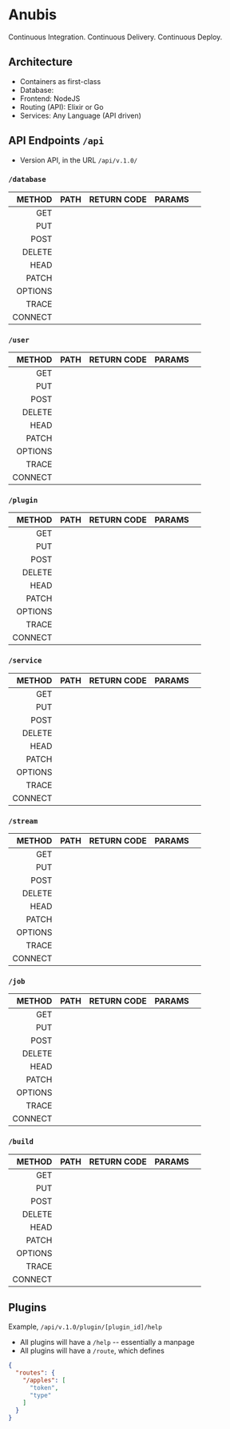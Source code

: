 # Anubis

Continuous Integration. Continuous Delivery. Continuous Deploy.

## Architecture

- Containers as first-class
- Database:
- Frontend: NodeJS
- Routing (API): Elixir or Go
- Services: Any Language (API driven)

## API Endpoints `/api`

- Version API, in the URL `/api/v.1.0/`

### `/database`
|METHOD  | PATH  | RETURN CODE   | PARAMS  |   |
|---:|---|---|---|---|
|GET   |  |   |   |   |
|PUT   |   |   |   |   |
|POST   |   |   |   |   |
|DELETE   |   |   |   |   |
|HEAD | | | | |
|PATCH | | | | |
|OPTIONS | | | | |
|TRACE | | | | |
|CONNECT | | | | |


### `/user`
|METHOD  | PATH  | RETURN CODE   | PARAMS  |   |
|---:|---|---|---|---|
|GET   |  |   |   |   |
|PUT   |   |   |   |   |
|POST   |   |   |   |   |
|DELETE   |   |   |   |   |
|HEAD | | | | |
|PATCH | | | | |
|OPTIONS | | | | |
|TRACE | | | | |
|CONNECT | | | | |

### `/plugin`
|METHOD  | PATH  | RETURN CODE   | PARAMS  |   |
|---:|---|---|---|---|
|GET   |  |   |   |   |
|PUT   |   |   |   |   |
|POST   |   |   |   |   |
|DELETE   |   |   |   |   |
|HEAD | | | | |
|PATCH | | | | |
|OPTIONS | | | | |
|TRACE | | | | |
|CONNECT | | | | |

### `/service`
|METHOD  | PATH  | RETURN CODE   | PARAMS  |   |
|---:|---|---|---|---|
|GET   |  |   |   |   |
|PUT   |   |   |   |   |
|POST   |   |   |   |   |
|DELETE   |   |   |   |   |
|HEAD | | | | |
|PATCH | | | | |
|OPTIONS | | | | |
|TRACE | | | | |
|CONNECT | | | | |

### `/stream`
|METHOD  | PATH  | RETURN CODE   | PARAMS  |   |
|---:|---|---|---|---|
|GET   |  |   |   |   |
|PUT   |   |   |   |   |
|POST   |   |   |   |   |
|DELETE   |   |   |   |   |
|HEAD | | | | |
|PATCH | | | | |
|OPTIONS | | | | |
|TRACE | | | | |
|CONNECT | | | | |

### `/job`
|METHOD  | PATH  | RETURN CODE   | PARAMS  |   |
|---:|---|---|---|---|
|GET   |  |   |   |   |
|PUT   |   |   |   |   |
|POST   |   |   |   |   |
|DELETE   |   |   |   |   |
|HEAD | | | | |
|PATCH | | | | |
|OPTIONS | | | | |
|TRACE | | | | |
|CONNECT | | | | |

### `/build`
|METHOD  | PATH  | RETURN CODE   | PARAMS  |   |
|---:|---|---|---|---|
|GET   |  |   |   |   |
|PUT   |   |   |   |   |
|POST   |   |   |   |   |
|DELETE   |   |   |   |   |
|HEAD | | | | |
|PATCH | | | | |
|OPTIONS | | | | |
|TRACE | | | | |
|CONNECT | | | | |


## Plugins

Example, `/api/v.1.0/plugin/[plugin_id]/help`

- All plugins will have a `/help` -- essentially a manpage
- All plugins will have a `/route`, which defines

```json
{
  "routes": {
    "/apples": [
      "token",
      "type"
    ]
  }
}
```

